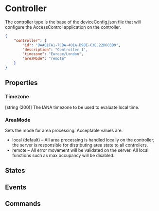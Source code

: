 # Controller

The controller type is the base of the deviceConfig.json file that will
configure the AccessControl application on the controller.

````json
{
    "controller": {
        "id": "DAA01FA1-7CBA-401A-B98E-C3CC22D603B9",
        "description": "Controller 1",
        "timezone": "Europe/London",
        "areaMode": "remote"
    }
}
````

## Properties

### Timezone

[string (200)] The IANA timezone to be used to evaluate local time.

### AreaMode

Sets the mode for area processing. Acceptable values are:

- local (default) – All area processing is handled locally on the controller;
    the server is responsible for distributing area state to all controllers.
- remote – All error movement will be validated on the server. All local
    functions such as max occupancy will be disabled.

## States

## Events

## Commands
